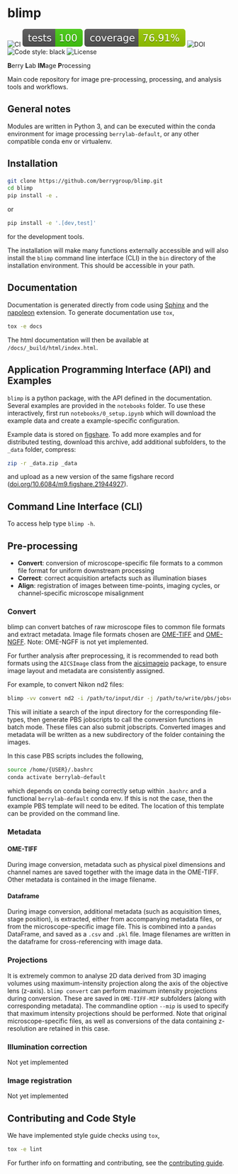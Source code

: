 # blimp

![CI](https://github.com/berrygroup/blimp/actions/workflows/ci.yml/badge.svg)
![Tests](tests/coverage/tests.svg)
![Coverage](tests/coverage/coverage.svg)
![DOI](https://zenodo.org/badge/508656801.svg)
![Code style: black](https://img.shields.io/badge/code%20style-black-000000.svg)
![License](https://img.shields.io/badge/License-BSD_3--Clause-blue.svg)

**B**erry **L**ab **IM**age **P**rocessing

Main code repository for image pre-processing, processing, and analysis tools and workflows.

## General notes

Modules are written in Python 3, and can be executed within the conda environment for image processing `berrylab-default`, or any other compatible conda env or virtualenv.

## Installation

```bash
git clone https://github.com/berrygroup/blimp.git
cd blimp
pip install -e .
```

or

```bash
pip install -e '.[dev,test]'
```

for the development tools.

The installation will make many functions externally accessible and will also install the `blimp` command line interface (CLI) in the `bin` directory of the installation environment. This should be accessible in your path.

## Documentation

Documentation is generated directly from code using [Sphinx](https://www.sphinx-doc.org/en/master/) and the [napoleon](https://www.sphinx-doc.org/en/master/usage/extensions/napoleon.html) extension. To generate documentation use `tox`,

```bash
tox -e docs
```

The html documentation will then be available at `/docs/_build/html/index.html`.

## Application Programming Interface (API) and Examples

`blimp` is a python package, with the API defined in the documentation. Several examples are provided in the `notebooks` folder. To use these interactively, first run `notebooks/0_setup.ipynb` which will download the example data and create a example-specific configuration.

Example data is stored on [figshare](https://figshare.com/articles/dataset/blimp_example_data/21944927). To add more examples and for distributed testing, download this archive, add additional subfolders, to the `_data` folder, compress:

```bash
zip -r _data.zip _data
```

and upload as a new version of the same figshare record ([doi.org/10.6084/m9.figshare.21944927](https://doi.org/10.6084/m9.figshare.21944927)).

## Command Line Interface (CLI)

To access help type `blimp -h`.

## Pre-processing

- **Convert**: conversion of microscope-specific file formats to a common file format for uniform downstream processing
- **Correct**: correct acquisition artefacts such as illumination biases
- **Align**: registration of images between time-points, imaging cycles, or channel-specific microscope misalignment

### Convert

blimp can convert batches of raw microscope files to common file formats and extract metadata. Image file formats chosen are [OME-TIFF](https://docs.openmicroscopy.org/ome-model/5.6.3/ome-tiff/) and [OME-NGFF](https://ngff.openmicroscopy.org/latest/). Note: OME-NGFF is not yet implemented.

For further analysis after preprocessing, it is recommended to read both formats using the `AICSImage` class from the [aicsimageio](https://github.com/AllenCellModeling/aicsimageio) package, to ensure image layout and metadata are consistently assigned.

For example, to convert Nikon nd2 files:

```bash
blimp -vv convert nd2 -i /path/to/input/dir -j /path/to/write/pbs/jobscripts --user {zID} --submit
```

This will initiate a search of the input directory for the corresponding file-types, then generate PBS jobscripts to call the conversion functions in batch mode. These files can also submit jobscripts. Converted images and metadata will be written as a new subdirectory of the folder containing the images.

In this case PBS scripts includes the following,

```bash
source /home/{USER}/.bashrc
conda activate berrylab-default
```

which depends on conda being correctly setup within `.bashrc` and a functional `berrylab-default` conda env. If this is not the case, then the example PBS template will need to be edited. The location of this template can be provided on the command line.

### Metadata

#### OME-TIFF

During image conversion, metadata such as physical pixel dimensions and channel names are saved together with the image data in the OME-TIFF. Other metadata is contained in the image filename.

#### Dataframe

During image conversion, additional metadata (such as acquisition times, stage position), is extracted, either from accompanying metadata files, or from the microscope-specific image file. This is combined into a `pandas` DataFrame, and saved as a `.csv` and `.pkl` file. Image filenames are written in the dataframe for cross-referencing with image data.

### Projections

It is extremely common to analyse 2D data derived from 3D imaging volumes using maximum-intensity projection along the axis of the objective lens (z-axis). `blimp convert` can perform maximum intensity projections during conversion. These are saved in `OME-TIFF-MIP` subfolders (along with corresponding metadata). The commandline option `--mip` is used to specify that maximum intensity projections should be performed. Note that original microscope-specific files, as well as conversions of the data containing z-resolution are retained in this case.

### Illumination correction

Not yet implemented

### Image registration

Not yet implemented

## Contributing and Code Style

We have implemented style guide checks using `tox`,

```bash
tox -e lint
```

For further info on formatting and contributing, see the [contributing guide](CONTRIBUTING.md).
